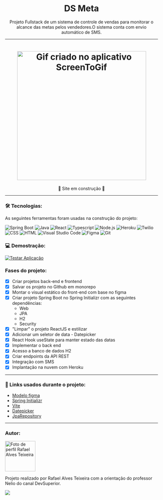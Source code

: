 <h1 align="center">DS Meta</h1>

<p align="center">Projeto Fullstack de um sistema de controle de vendas para monitorar o alcance das metas pelos vendedores.O sistema conta com envio automático de SMS.</p>



---

<h1 align="center">
  <img alt="Gif criado no aplicativo ScreenToGif" title="WeatherApp" src="" height="425" />
</h1>

<p align="center">🚧 Site em construção 🚧<p>

---
 
### 🛠 Tecnologias:

As seguintes ferramentas foram usadas na construção do projeto:

![Spring Boot](https://img.shields.io/badge/Spring-6DB33F?style=flat&logo=spring&logoColor=white)
![Java](https://img.shields.io/badge/Java-ED8B00?style=flat&logo=java&logoColor=white)
![React](https://img.shields.io/badge/React-20232A?style=flat&logo=react&logoColor=61DAFB)
![Typescript](https://img.shields.io/badge/TypeScript-007ACC?style=flat&logo=typescript&logoColor=white)
![Node.js](https://img.shields.io/badge/-Node.js-05122A?style=flat&logo=node.js)
![Heroku](https://img.shields.io/badge/Heroku-430098?style=flat&logo=heroku&logoColor=white)
![Twilio](https://img.shields.io/badge/Twilio-F22F46?style=flat&logo=Twilio&logoColor=white)
![CSS](https://img.shields.io/badge/CSS3-1572B6?style=flat&logo=css3&logoColor=white)
![HTML](https://img.shields.io/badge/HTML5-E34F26?style=flat&logo=html5&logoColor=white)
![Visual Studio Code](https://img.shields.io/badge/-Visual%20Studio%20Code-05122A?style=flat&logo=visual-studio-code&logoColor=007ACC)
![Figma](https://img.shields.io/badge/Figma-F24E1E?style=flat&logo=figma&logoColor=white)
![Git](https://img.shields.io/badge/-Git-05122A?style=flat&logo=git)

### 💻 Demostração:

<a href="https://gisellesouzaa.github.io/CardapioCafeteria/" target="_blank"><img align="center" alt="Testar Aplicação" src="https://img.shields.io/badge/Clique_aqui_para_testar_a_página-6DB33F?style=flat&logoColor=white"></a>

### Fases do projeto: 

- [x] Criar projetos back-end e frontend
- [x] Salvar os projeto no Github em monorepo
- [x] Montar o visual estático do front-end com base no figma
- [x] Criar projeto Spring Boot no Spring Initializr com as seguintes dependências:
    -	Web
    -	JPA
    -	H2
    -	Security
- [x] "Limpar" o projeto ReactJS e estilizar
- [x] Adicionar um seletor de data - Datepicker
- [x] React Hook useState para manter estado das datas
- [x] Implementar o back end
- [x] Acesso a banco de dados H2
- [x] Criar endpoints da API REST
- [x] Integração com SMS 
- [x] Implantação na nuvem com Heroku

---

### 🔗 Links usados durante o projeto:

 - [Modelo figma](https://www.figma.com/file/EN1zFtk4eY3Jgmpgi9YaMG/DSMeta1?node-id=0%3A1)
 - [Spring Initializr](https://start.spring.io/)
 - [Vite](https://vitejs.dev/guide/)
 - [Datepicker](https://github.com/Hacker0x01/react-datepicker)
 - [JpaRepository](https://www.youtube.com/watch?v=jh_T5_o3qKE)
 
---

### Autor:

<img alt="Foto de perfil Rafael Alves Teixeira" title="Rafael Alves Teixeira" src="https://avatars.githubusercontent.com/u/98412233?v=4" height="100" width="100"/>


Projeto realizado por Rafael Alves Teixeira com a orientação do professor Nelio do canal DevSuperior.

<a href="https://www.linkedin.com/in/giselle-de-souza-gabriel/" target="_blank">
<img src="[https://img.shields.io/badge/-LinkedIn-05122A?style=for-the-flat&logo=linkedin&logoColor=white](https://rafael-alves-teixeira.github.io/portfolio2/)" target="_blank"></a>
